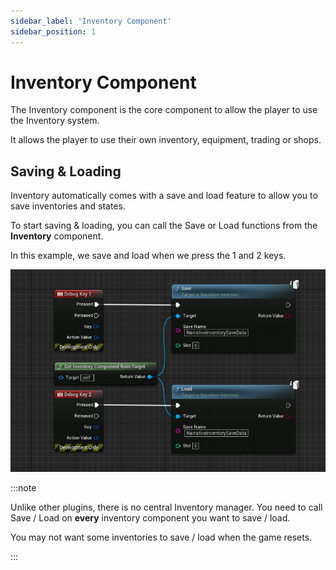 ```yaml
---
sidebar_label: 'Inventory Component'
sidebar_position: 1
---
```


# Inventory Component

The Inventory component is the core component to allow the player to use the Inventory system.

It allows the player to use their own inventory, equipment, trading or shops.

## Saving & Loading

Inventory automatically comes with a save and load feature to allow you to save inventories and states.

To start saving & loading, you can call the Save or Load functions from the **Inventory** component.

In this example, we save and load when we press the 1 and 2 keys.

![save-load.png](/img/inventory/save-load.png)

:::note

Unlike other plugins, there is no central Inventory manager. You need to call Save / Load on **every** inventory component you want to save / load.

You may not want some inventories to save / load when the game resets.

:::